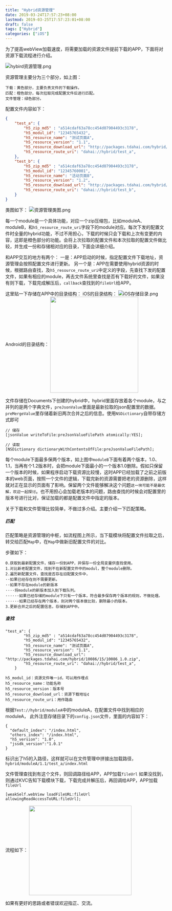 ```yaml
---
title: "Hybrid资源管理"
date: 2019-03-24T17:57:23+08:00
lastmod: 2019-03-25T17:57:23:01+08:00
draft: false
tags: ["Hybrid"]
categories: ["iOS"]
---
```


为了提高webView加载速度，将需要加载的资源文件提前下载的APP，下面将对资源下载流程进行介绍。

![hybird资源管理.png](https://upload-images.jianshu.io/upload_images/273788-d043553adabdda3d.png?imageMogr2/auto-orient/strip%7CimageView2/2/w/1240)

资源管理主要分为三个部分，如上图：
```
下载：黄色部分，主要负责文件的下载操作。
匹配：橙色部分，每次拉取完成配置文件后进行匹配。
文件管理：绿色部分。
```

配置文件内容如下：
```json
{
    "test_a": {
        "h5_zip_md5" : "a514cdaf63a78cc454d07904493c3178",
        "h5_modul_id": "12345765432",
        "h5_resource_name": "测试页面A",
        "h5_resource_version": "1.1",
        "h5_resource_download_url": "http://packages.tdahai.com/hybrid/10086/15/10086_1.0.zip",
        "h5_resource_route_uri": "dahai://hybrid/test_a",
    },
    "test_b": {
        "h5_zip_md5" : "a514cdaf63a78cc454d07904493c3178",
        "h5_modul_id": "12345760001",
        "h5_resource_name": "活动页面B",
        "h5_resource_version": "1.2",
        "h5_resource_download_url": "http://packages.tdahai.com/hybrid/10086/15/10086_1.0.zip",
        "h5_resource_route_uri": "dahai://hybrid/test_b",
    }
}
```
类图如下：
![资源管理类图.png](https://upload-images.jianshu.io/upload_images/273788-3708ca0197c835e9.png?imageMogr2/auto-orient/strip%7CimageView2/2/w/1240)

每一个module是一个具体功能，对应一个zip压缩包，比如moduleA、moduleB，和`h5_resource_route_uri`字段下的module对应。每次下发的配置文件时全量的hybrid功能，不过不用担心，下载的时候只会下载和上次有变更的内容，这即是橙色部分的功能。会将上次拉取的配置文件和本次拉取的配置文件做比较，并生成一份和存储相对应的目录，下面会详细介绍。

和APP交互的地方有两个：
一是：APP启动的时候，指定配置文件下载地址，资源管理会按照配置文件进行更新。
另一个是：APP在需要使用hybrid资源的时候，根据路由查找，及`h5_resource_route_uri`中定义的字段，先查找下发的配置文件，如果有相应的module，再去文件系统里查找是否有下载好的文件，如果没有则下载，下载完成解压后，`callback`查找到的`fileUrl`给APP。

这里贴一下存储在APP中的目录结构：
iOS的目录结构：
![iOS存储目录.png](https://upload-images.jianshu.io/upload_images/273788-f7bc238b32e5a9b8.png?imageMogr2/auto-orient/strip%7CimageView2/2/w/1240)
Android的目录结构：
<img src="https://upload-images.jianshu.io/upload_images/273788-dca83d2932769ff0.png?imageMogr2/auto-orient/strip%7CimageView2/2/w/1240" width = "275" height = "300" div align=center>

文件存储在Documents下创建的hybrid中，hybrid里面存放着各个module，与之并列的是两个字典文件，`preJsonValue`里面是最新拉取的json配置里的数据。`preMergeValue`里存储着新旧两次合并之后的信息。使用`NSDictionary`自带存储方式即可
```objc
// 储存
[jsonValue writeToFile:preJsonValueFilePath atomically:YES];

// 读取
[NSDictionary dictionaryWithContentsOfFile:preJsonValueFilePath];
```
每个module下面最多保两个版本，如上图中`moduleB`下面有着两个版本，1.0、1.1，当再有个1.2版本时，会把module下面最小的一个版本1.0删除。假如只保留一个版本的时候，如果程序启动下载资源比较慢，这时APP已经加载了之前之前版本的web页面，按照一个文件的逻辑，下载完新的资源需要把老的资源删除，这样就对正在显示的页面有了影响。保留两个文件能够解决这个问题`这一块可能不是最优解，欢迎一起探讨`。也不用担心会加载老版本的问题，路由查找的时候会对配置里的版本号进行比对，保证加载的都是配置文件中指定的版本。

关于下载和文件管理比较简单，不做过多介绍。主要介绍一下匹配策略。
##### 匹配

匹配策略是资源管理的中枢，如流程图上所示，当下载模块将配置文件拉取之后，转交给匹配`Map`中，在`Map`中做新旧配置文件的对比。

步骤如下：
```
0.获取到最新配置文件，储存一份到APP，并保存一份全局变量供查找使用。
1.对比新老配置文件，找到不在新配置文件中的modul，整个module删除。
2.遍历新配置文件，查找是否存在旧配置文件中，
··如果已经存在则不需要更新。
··如果不存在module的新版本
····将module的新版本加入到下载队列。
······如果已经存储的module下只有一个版本，符合最多保存两个版本的规则，不做处理。
······如果已经存在两个版本，则对两个版本做比较，删除最小的版本。
3.更新合并之后的配置信息，存储到APP中。
```

##### 查找

```
"test_a": {
        "h5_zip_md5" : "a514cdaf63a78cc454d07904493c3178",
        "h5_modul_id": "12345765432",
        "h5_resource_name": "测试页面A",
        "h5_resource_version": "1.1",
        "h5_resource_download_url": "http://packages.tdahai.com/hybrid/10086/15/10086_1.0.zip",
        "h5_resource_route_uri": "dahai://hybrid/test_a",
    }
```
```
h5_modul_id：资源文件唯一id，可以用作埋点
h5_resource_name：功能名称
h5_resource_version：版本号
h5_resource_download_url：资源下载地址¢
h5_resource_route_uri：用作路由
```
根据`Test://hybrid/moduleA`中的moduleA，在配置文件中找到相应的moduleA，
此外注意存储目录下的`config.json`文件，里面的内容如下：
```
{
  "default_index": "/index.html",
  "others_index": "/index.html",
  "h5_version": "1.0",
  "jssdk_version":"1.0.1"
}
```
标识出了h5的入路径，这样就可以在文件管理中拼接出加载路径，
`hybrid/moduleA/1.1/test_a/index.html`

文件管理查找到有这个文件，则回调路径给APP，APP加载`fileUrl`
如果没找到，则通过KVC告知下载模块下载，下载完成并解压后，再回调给APP，APP加载`fileUrl`
```
[weakSelf.webView loadFileURL:fileUrl allowingReadAccessToURL:fileUrl];
```
流程如下：
<img src="https://upload-images.jianshu.io/upload_images/273788-0a6c6c62d96fe05b.png?imageMogr2/auto-orient/strip%7CimageView2/2/w/1240" width = "320" height = "280" div align=center />

如果有更好的思路或者错误欢迎指正、交流。

